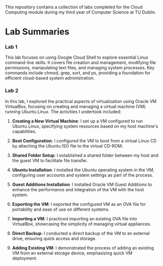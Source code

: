 This repository contains a collection of labs completed for the Cloud Computing module during my third year of Computer Science at TU Dublin.
 
# Lab Summaries

### Lab 1

This lab focuses on using Google Cloud Shell to explore essential Linux command-line skills. It covers file creation and management, modifying file permissions, manipulating text files, and managing system processes. Key commands include chmod, grep, sort, and ps, providing a foundation for efficient cloud-based system administration.

### Lab 2

In this lab, I explored the practical aspects of virtualization using Oracle VM VirtualBox, focusing on creating and managing a virtual machine (VM) running Ubuntu Linux. The activities I undertook included:

1. **Creating a New Virtual Machine**: I set up a VM configured to run Ubuntu Linux, specifying system resources based on my host machine's capabilities.

2. **Boot Configuration**: I configured the VM to boot from a virtual Linux CD by attaching the Ubuntu ISO file to the virtual CD-ROM.

3. **Shared Folder Setup**: I established a shared folder between my host and the guest VM to facilitate file transfer.

4. **Ubuntu Installation**: I installed the Ubuntu operating system in the VM, configuring user accounts and system settings as part of the process.

5. **Guest Additions Installation**: I installed Oracle VM Guest Additions to enhance the performance and integration of the VM with the host system.

6. **Exporting the VM**: I exported the configured VM as an OVA file for portability and ease of use on different systems.

7. **Importing a VM**: I practiced importing an existing OVA file into VirtualBox, showcasing the simplicity of managing virtual appliances.

8. **Direct Backup**: I conducted a direct backup of the VM to an external drive, ensuring quick access and storage.

9. **Adding Existing VM**: I demonstrated the process of adding an existing VM from an external storage device, emphasizing quick VM deployment.

